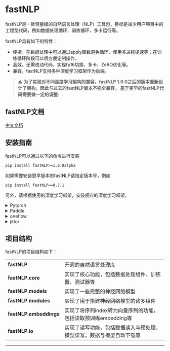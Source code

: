 # fastNLP


[//]: # ([![Build Status]&#40;https://travis-ci.org/fastnlp/fastNLP.svg?branch=master&#41;]&#40;https://travis-ci.org/fastnlp/fastNLP&#41;)

[//]: # ([![codecov]&#40;https://codecov.io/gh/fastnlp/fastNLP/branch/master/graph/badge.svg&#41;]&#40;https://codecov.io/gh/fastnlp/fastNLP&#41;)

[//]: # ([![Pypi]&#40;https://img.shields.io/pypi/v/fastNLP.svg&#41;]&#40;https://pypi.org/project/fastNLP&#41;)

[//]: # (![Hex.pm]&#40;https://img.shields.io/hexpm/l/plug.svg&#41;)

[//]: # ([![Documentation Status]&#40;https://readthedocs.org/projects/fastnlp/badge/?version=latest&#41;]&#40;http://fastnlp.readthedocs.io/?badge=latest&#41;)


fastNLP是一款轻量级的自然语言处理（NLP）工具包，目标是减少用户项目中的工程型代码，例如数据处理循环、训练循环、多卡运行等。

fastNLP具有如下的特性：

- 便捷。在数据处理中可以通过apply函数避免循环、使用多进程提速等；在训练循环阶段可以很方便定制操作。
- 高效。无需改动代码，实现fp16切换、多卡、ZeRO优化等。
- 兼容。fastNLP支持多种深度学习框架作为后端。

> :warning: **为了实现对不同深度学习架构的兼容，fastNLP 1.0.0之后的版本重新设计了架构，因此与过去的fastNLP版本不完全兼容，
> 基于更早的fastNLP代码需要做一定的调整**:

## fastNLP文档
[中文文档](http://www.fastnlp.top/docs/fastNLP/master/index.html)

## 安装指南
fastNLP可以通过以下的命令进行安装
```shell
pip install fastNLP>=1.0.0alpha
```
如果需要安装更早版本的fastNLP请指定版本号，例如
```shell
pip install fastNLP==0.7.1
```
另外，请根据使用的深度学习框架，安装相应的深度学习框架。

<details>
<summary>Pytorch</summary>
下面是使用pytorch来进行文本分类的例子。需要安装torch>=1.6.0。

```python
from fastNLP.io import ChnSentiCorpLoader
from functools import partial
from fastNLP import cache_results
from fastNLP.transformers.torch import BertTokenizer

# 使用cache_results装饰器装饰函数，将prepare_data的返回结果缓存到caches/cache.pkl，再次运行时，如果
#  该文件还存在，将自动读取缓存文件，而不再次运行预处理代码。
@cache_results('caches/cache.pkl')
def prepare_data():
    # 会自动下载数据，并且可以通过文档看到返回的 dataset 应该是包含"raw_words"和"target"两个field的
    data_bundle = ChnSentiCorpLoader().load()
    # 使用tokenizer对数据进行tokenize
    tokenizer = BertTokenizer.from_pretrained('hfl/chinese-bert-wwm')
    tokenize = partial(tokenizer, max_length=256)  # 限制数据的最大长度
    data_bundle.apply_field_more(tokenize, field_name='raw_chars', num_proc=4)  # 会新增"input_ids", "attention_mask"等field进入dataset中
    data_bundle.apply_field(int, field_name='target', new_field_name='labels')  # 将int函数应用到每个target上，并且放入新的labels field中
    return data_bundle
data_bundle = prepare_data()
print(data_bundle.get_dataset('train')[:4])

# 初始化model, optimizer
from fastNLP.transformers.torch import BertForSequenceClassification
from torch import optim
model = BertForSequenceClassification.from_pretrained('hfl/chinese-bert-wwm')
optimizer = optim.AdamW(model.parameters(), lr=2e-5)

# 准备dataloader
from fastNLP import prepare_dataloader
dls = prepare_dataloader(data_bundle, batch_size=32)

# 准备训练
from fastNLP import Trainer, Accuracy, LoadBestModelCallback, TorchWarmupCallback, Event
callbacks = [
    TorchWarmupCallback(warmup=0.1, schedule='linear'),   # 训练过程中调整学习率。
    LoadBestModelCallback()  # 将在训练结束之后，加载性能最优的model
]
# 在训练特定时机加入一些操作， 不同时机能够获取到的参数不一样，可以通过Trainer.on函数的文档查看每个时机的参数
@Trainer.on(Event.on_before_backward())
def print_loss(trainer, outputs):
    if trainer.global_forward_batches % 10 == 0:  # 每10个batch打印一次loss。
        print(outputs.loss.item())

trainer = Trainer(model=model, train_dataloader=dls['train'], optimizers=optimizer,
                  device=0, evaluate_dataloaders=dls['dev'], metrics={'acc': Accuracy()},
                  callbacks=callbacks, monitor='acc#acc',n_epochs=5,
                  # Accuracy的update()函数需要pred，target两个参数，它们实际对应的就是以下的field。
                  evaluate_input_mapping={'labels': 'target'},  # 在评测时，将dataloader中会输入到模型的labels重新命名为target
                  evaluate_output_mapping={'logits': 'pred'}  # 在评测时，将model输出中的logits重新命名为pred
                  )
trainer.run()

# 在测试集合上进行评测
from fastNLP import Evaluator
evaluator = Evaluator(model=model, dataloaders=dls['test'], metrics={'acc': Accuracy()},
                      # Accuracy的update()函数需要pred，target两个参数，它们实际对应的就是以下的field。
                      output_mapping={'logits': 'pred'},
                      input_mapping={'labels': 'target'})
evaluator.run()
```

更多内容可以参考如下的链接
### 快速入门

- [0. 10 分钟快速上手 fastNLP torch](http://www.fastnlp.top/docs/fastNLP/master/tutorials/torch/fastnlp_torch_tutorial.html)

### 详细使用教程

- [1. Trainer 和 Evaluator 的基本使用](http://www.fastnlp.top/docs/fastNLP/master/tutorials/basic/fastnlp_tutorial_0.html)
- [2. DataSet 和 Vocabulary 的基本使用](http://www.fastnlp.top/docs/fastNLP/master/tutorials/basic/fastnlp_tutorial_1.html)
- [3. DataBundle 和 Tokenizer 的基本使用](http://www.fastnlp.top/docs/fastNLP/master/tutorials/basic/fastnlp_tutorial_2.html)
- [4. TorchDataloader 的内部结构和基本使用](http://www.fastnlp.top/docs/fastNLP/master/tutorials/basic/fastnlp_tutorial_3.html)
- [5. fastNLP 中的预定义模型](http://www.fastnlp.top/docs/fastNLP/master/tutorials/basic/fastnlp_tutorial_4.html)
- [6. Trainer 和 Evaluator 的深入介绍](http://www.fastnlp.top/docs/fastNLP/master/tutorials/basic/fastnlp_tutorial_4.html)
- [7. fastNLP 与 paddle 或 jittor 的结合](http://www.fastnlp.top/docs/fastNLP/master/tutorials/basic/fastnlp_tutorial_5.html)
- [8. 使用 Bert + fine-tuning 完成 SST-2 分类](http://www.fastnlp.top/docs/fastNLP/master/tutorials/basic/fastnlp_tutorial_e1.html)
- [9. 使用 Bert + prompt 完成 SST-2 分类](http://www.fastnlp.top/docs/fastNLP/master/tutorials/basic/fastnlp_tutorial_e2.html)


</details>

<details>
<summary>Paddle</summary>
下面是使用paddle来进行文本分类的例子。需要安装paddle>=2.2.0以及paddlenlp>=2.3.3。

```python
from fastNLP.io import ChnSentiCorpLoader
from functools import partial

# 会自动下载数据，并且可以通过文档看到返回的 dataset 应该是包含"raw_words"和"target"两个field的
data_bundle = ChnSentiCorpLoader().load()

# 使用tokenizer对数据进行tokenize
from paddlenlp.transformers import BertTokenizer
tokenizer = BertTokenizer.from_pretrained('hfl/chinese-bert-wwm')
tokenize = partial(tokenizer, max_length=256)  # 限制一下最大长度
data_bundle.apply_field_more(tokenize, field_name='raw_chars', num_proc=4)  # 会新增"input_ids", "attention_mask"等field进入dataset中
data_bundle.apply_field(int, field_name='target', new_field_name='labels')  # 将int函数应用到每个target上，并且放入新的labels field中
print(data_bundle.get_dataset('train')[:4])

# 初始化 model
from paddlenlp.transformers import BertForSequenceClassification, LinearDecayWithWarmup
from paddle import optimizer, nn
class SeqClsModel(nn.Layer):
    def __init__(self, model_checkpoint, num_labels):
        super(SeqClsModel, self).__init__()
        self.num_labels = num_labels
        self.bert = BertForSequenceClassification.from_pretrained(model_checkpoint)

    def forward(self, input_ids, token_type_ids=None, position_ids=None, attention_mask=None):
        logits = self.bert(input_ids, token_type_ids, position_ids, attention_mask)
        return logits

    def train_step(self, input_ids, labels, token_type_ids=None, position_ids=None, attention_mask=None):
        logits = self(input_ids, token_type_ids, position_ids, attention_mask)
        loss_fct = nn.CrossEntropyLoss()
        loss = loss_fct(logits.reshape((-1, self.num_labels)), labels.reshape((-1, )))
        return {
            "logits": logits,
            "loss": loss,
        }

    def evaluate_step(self, input_ids, token_type_ids=None, position_ids=None, attention_mask=None):
        logits = self(input_ids, token_type_ids, position_ids, attention_mask)
        return {
            "logits": logits,
        }

model = SeqClsModel('hfl/chinese-bert-wwm', num_labels=2)

# 准备dataloader
from fastNLP import prepare_dataloader
dls = prepare_dataloader(data_bundle, batch_size=16)

# 训练过程中调整学习率。
scheduler = LinearDecayWithWarmup(2e-5, total_steps=20 * len(dls['train']), warmup=0.1)
optimizer = optimizer.AdamW(parameters=model.parameters(), learning_rate=scheduler)

# 准备训练
from fastNLP import Trainer, Accuracy, LoadBestModelCallback, Event
callbacks = [
    LoadBestModelCallback()  # 将在训练结束之后，加载性能最优的model
]
# 在训练特定时机加入一些操作， 不同时机能够获取到的参数不一样，可以通过Trainer.on函数的文档查看每个时机的参数
@Trainer.on(Event.on_before_backward())
def print_loss(trainer, outputs):
    if trainer.global_forward_batches % 10 == 0:  # 每10个batch打印一次loss。
        print(outputs["loss"].item())

trainer = Trainer(model=model, train_dataloader=dls['train'], optimizers=optimizer,
                  device=0, evaluate_dataloaders=dls['dev'], metrics={'acc': Accuracy()},
                  callbacks=callbacks, monitor='acc#acc',
                  # Accuracy的update()函数需要pred，target两个参数，它们实际对应的就是以下的field。
                  evaluate_output_mapping={'logits': 'pred'},
                  evaluate_input_mapping={'labels': 'target'}
                  )
trainer.run()

# 在测试集合上进行评测
from fastNLP import Evaluator
evaluator = Evaluator(model=model, dataloaders=dls['test'], metrics={'acc': Accuracy()},
                      # Accuracy的update()函数需要pred，target两个参数，它们实际对应的就是以下的field。
                      output_mapping={'logits': 'pred'},
                      input_mapping={'labels': 'target'})
evaluator.run()
```

更多内容可以参考如下的链接
### 快速入门

- [0. 10 分钟快速上手 fastNLP paddle](http://www.fastnlp.top/docs/fastNLP/master/tutorials/torch/fastnlp_torch_tutorial.html)

### 详细使用教程

- [1. 使用 paddlenlp 和 fastNLP 实现中文文本情感分析](http://www.fastnlp.top/docs/fastNLP/master/tutorials/paddle/fastnlp_tutorial_paddle_e1.html)
- [2. 使用 paddlenlp 和 fastNLP 训练中文阅读理解任务](http://www.fastnlp.top/docs/fastNLP/master/tutorials/paddle/fastnlp_tutorial_paddle_e2.html)

</details>

<details>
<summary>oneflow</summary>
</details>



<details>
<summary>jittor</summary>
</details>


## 项目结构

fastNLP的项目结构如下：

<table>
<tr>
    <td><b> fastNLP </b></td>
    <td> 开源的自然语言处理库 </td>
</tr>
<tr>
    <td><b> fastNLP.core </b></td>
    <td> 实现了核心功能，包括数据处理组件、训练器、测试器等 </td>
</tr>
<tr>
    <td><b> fastNLP.models </b></td>
    <td> 实现了一些完整的神经网络模型 </td>
</tr>
<tr>
    <td><b> fastNLP.modules </b></td>
    <td> 实现了用于搭建神经网络模型的诸多组件 </td>
</tr>
<tr>
    <td><b> fastNLP.embeddings </b></td>
    <td> 实现了将序列index转为向量序列的功能，包括读取预训练embedding等 </td>
</tr>
<tr>
    <td><b> fastNLP.io </b></td>
    <td> 实现了读写功能，包括数据读入与预处理，模型读写，数据与模型自动下载等 </td>
</tr>
</table>

<hr>
